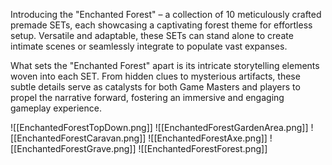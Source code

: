 Introducing the "Enchanted Forest" – a collection of 10 meticulously crafted premade SETs, each showcasing a captivating forest theme for effortless setup. Versatile and adaptable, these SETs can stand alone to create intimate scenes or seamlessly integrate to populate vast expanses.

What sets the "Enchanted Forest" apart is its intricate storytelling elements woven into each SET. From hidden clues to mysterious artifacts, these subtle details serve as catalysts for both Game Masters and players to propel the narrative forward, fostering an immersive and engaging gameplay experience.

![[EnchantedForestTopDown.png]]
![[EnchantedForestGardenArea.png]]
![[EnchantedForestCaravan.png]]
![[EnchantedForestAxe.png]] ![[EnchantedForestGrave.png]]
![[EnchantedForestForest.png]]